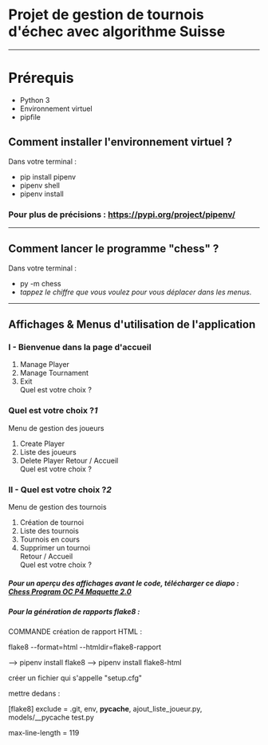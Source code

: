 # Projet de gestion de tournois d'échec avec algorithme Suisse
---
# Prérequis

- Python 3
- Environnement virtuel
- pipfile

## Comment installer l'environnement virtuel ?
Dans votre terminal :

* pip install pipenv
* pipenv shell
* pipenv install

### Pour plus de précisions : https://pypi.org/project/pipenv/
---

## Comment lancer le programme "chess" ?
Dans votre terminal :

* py -m chess
* _tappez le chiffre que vous voulez pour vous déplacer dans les menus_.
---

## Affichages & Menus d'utilisation de l'application

### I - Bienvenue dans la page d'accueil
1. Manage Player
2. Manage Tournament
3. Exit<br>
Quel est votre choix ?<br/>


### Quel est votre choix ?*1*
Menu de gestion des joueurs
1. Create Player
2. Liste des joueurs
3. Delete Player
Retour / Accueil<br>
Quel est votre choix ?<br/>


### II - Quel est votre choix ?*2*
Menu de gestion des tournois
1. Création de tournoi
2. Liste des tournois
3. Tournois en cours
4. Supprimer un tournoi<br>
Retour / Accueil<br/>
Quel est votre choix ?

##### Pour un aperçu des affichages avant le code, télécharger ce diapo : [Chess Program OC P4  Maquette 2.0](https://docs.google.com/presentation/d/1a-6vUmawzazSRycqUz_SB1P1LcgC3qgEoveW_9HPyxg/edit?usp=sharing)

##### Pour la génération de rapports flake8 :

COMMANDE création de rapport HTML : 

flake8 --format=html --htmldir=flake8-rapport

--> pipenv install flake8
--> pipenv install flake8-html

créer un fichier qui s'appelle "setup.cfg"

mettre dedans : 

[flake8]
exclude =
	.git,
	env,
	__pycache__,
	ajout_liste_joueur.py,
	models/__pycache
	test.py

max-line-length = 119